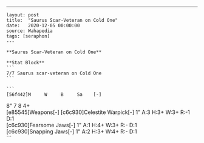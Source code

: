 ---
    layout: post
    title:  "Saurus Scar-Veteran on Cold One"
    date:   2020-12-05 00:00:00
    source: Wahapedia
    tags: [seraphon]
    ---
    
    **Saurus Scar-Veteran on Cold One**
    
    **Stat Block**
    ```
    7/7 Saurus scar-veteran on Cold One
    ```
    
    ```
    [56f442]M     W     B     Sa    [-]
8"    7     8     4+    
[e85545]Weapons[-]
[c6c930]Celestite Warpick[-]
1"     A:3    H:3+   W:3+   R:-1   D:1   
[c6c930]Fearsome Jaws[-]
1"     A:1    H:4+   W:3+   R:-    D:1   
[c6c930]Snapping Jaws[-]
1"     A:2    H:3+   W:4+   R:-    D:1   
    ```
    
    
    
